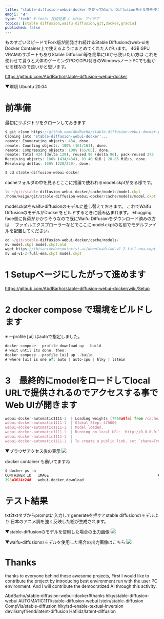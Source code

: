 ```yaml
---
title: "stable-diffusion-webui-docker を使ってWaifu Diffusionモデル等を使う"
emoji: "⛳"
type: "tech" # tech: 技術記事 / idea: アイデア
topics: [stable diffusion,waifu diffusion,git,docker,gradio]
published: false
---
```


ものすごいスピードでFork版が開発され続けるStable Diffusionのweb-uiをDocker Container上で使えるようにまとめてくれた人がいます。
4GB GPU VRAMのサポートもありStable Diffusion等を簡単にUIから使いたい方は
これを使わせて貰うと大体のゲーミングPCやGPU付きのWindowsノートPCでも動かせる様なので良いかと思います。

https://github.com/AbdBarho/stable-diffusion-webui-docker


▼環境
Ubuntu 20.04

# 前準備
最初にリポジトリをクローンしておきます
```js
$ git clone https://github.com/AbdBarho/stable-diffusion-webui-docker.git
Cloning into 'stable-diffusion-webui-docker'...
remote: Enumerating objects: 434, done.
remote: Counting objects: 100% (161/161), done.
remote: Compressing objects: 100% (65/65), done.
remote: Total 434 (delta 139), reused 96 (delta 96), pack-reused 273
Receiving objects: 100% (434/434), 83.40 KiB | 20.85 MiB/s, done.
Resolving deltas: 100% (220/220), done.

$ cd stable-diffusion-webui-docker
```
cacheフォルダの中を見るとここに推論で使われるmodel.ckptがある様です。

```js
ls ~/git/stable-diffusion-webui-docker/cache/models/model.ckpt
/home/keigo/git/stable-diffusion-webui-docker/cache/models/model.ckpt
```
model.ckptをwaifu-diffusionのモデルに差し替えておきます。
これでWaifu DiffusionのモデルがDockerをビルドするときに読み込まれます。
※hugging face側に負荷がかかりそうなので既にWaifu Diffusionをダウンロード済みの方は
　ファイルエクスプローラーなどでここにmodel.ckptの名前でモデルファイルを配置してください。
```js
cd ~/git/stable-diffusion-webui-docker/cache/models/
mv model.ckpt model.ckpt.old
wget https://thisanimedoesnotexist.ai/downloads/wd-v1-2-full-ema.ckpt
mv wd-v1-2-full-ema.ckpt model.ckpt
```



# 1 Setupページにしたがって進めます
https://github.com/AbdBarho/stable-diffusion-webui-docker/wiki/Setup


# 2 docker compose で環境をビルドします
※ --profile [ui] はautoで指定しました。

```js
docker compose --profile download up --build
# wait until its done, then:
docker compose --profile [ui] up --build
# where [ui] is one of: auto | auto-cpu | hlky | lstein
```

# 3　最終的にmodelをロードしてlocal URLで提供されるのでアクセスする事でWeb UIが開きます

```js
webui-docker-automatic1111-1  | Loading weights [7460a6fa] from /cache/models/model.ckpt
webui-docker-automatic1111-1  | Global Step: 470000
webui-docker-automatic1111-1  | Model loaded.
webui-docker-automatic1111-1  | Running on local URL:  http://0.0.0.0:7860
webui-docker-automatic1111-1  | 
webui-docker-automatic1111-1  | To create a public link, set `share=True` in `launch()`.
```

▼ブラウザアクセス後の表示
![](https://storage.googleapis.com/zenn-user-upload/592138c5d290-20220918.png)

docker container も動いてますね
```js
$ docker ps -a
CONTAINER ID   IMAGE                                                  COMMAND                  CREATED          STATUS                      PORTS                    NAMES
398a3624c24d   webui-docker_download                                  "/docker/download.sh"    25 minutes ago   Exited (0) 21 minutes ago                            webui-docker-download-1
```

# テスト結果

txt2txtタブからpromptに入力してgenerateを押すとstable diffusionのモデルより
日本のアニメ調を強く反映した絵が生成されます。

▼stable-diffusionのモデルを使用した場合の出力画像
![](https://storage.googleapis.com/zenn-user-upload/3a98a2a39f11-20220918.png)


▼waifu-diffusionのモデルを使用した場合の出力画像はこちら
![](https://storage.googleapis.com/zenn-user-upload/f9cb1483ca9e-20220918.png)


# Thanks
thanks to everyone behind these awesome projects, 
First I would like to contribute the project by introducing best environment run with the user PC environment.
And I will contribute the democratized AI through this activity.

AbdBarho/stable-diffusion-webui-docker#thanks
hlky/stable-diffusion-webui
AUTOMATIC1111/stable-diffusion-webui
lstein/stable-diffusion
CompVis/stable-diffusion
hlky/sd-enable-textual-inversion
devilismyfriend/latent-diffusion
Hafiidz/latent-diffusion
